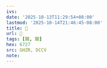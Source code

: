 ```yaml
---
ivs:
date: '2025-10-13T11:29:54+08:00'
lastmod: '2025-10-14T21:46:45-08:00'
title: 󰣥
url: 󰣥
tags: [朧, 朧]
hex: 6727
src: GHZR, DCCV
note:
---
```

